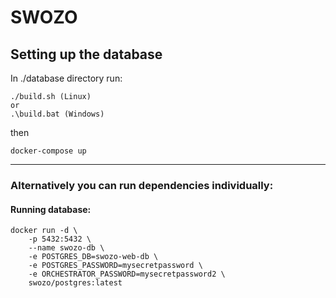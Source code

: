 # SWOZO

## Setting up the database

In ./database directory run:

```shell
./build.sh (Linux)
or
.\build.bat (Windows)
```
then
```shell
docker-compose up
```

---

### Alternatively you can run dependencies individually:

#### Running database:

```shell
docker run -d \
    -p 5432:5432 \
    --name swozo-db \
    -e POSTGRES_DB=swozo-web-db \
    -e POSTGRES_PASSWORD=mysecretpassword \
    -e ORCHESTRATOR_PASSWORD=mysecretpassword2 \
    swozo/postgres:latest
```
